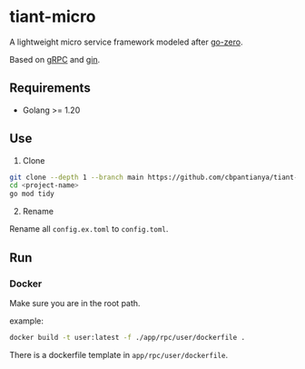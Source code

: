 # tiant-micro
A lightweight micro service framework modeled after [go-zero](https://go-zero.dev/).

Based on [gRPC](https://grpc.io/) and [gin](https://gin-gonic.com/).

## Requirements
- Golang >= 1.20

## Use

1. Clone

```bash
git clone --depth 1 --branch main https://github.com/cbpantianya/tiant-micro.git <project-name>
cd <project-name>
go mod tidy
```

2. Rename

Rename all `config.ex.toml` to `config.toml`.

## Run 

### Docker
Make sure you are in the root path.

example:

```bash
docker build -t user:latest -f ./app/rpc/user/dockerfile .
```
There is a dockerfile template in `app/rpc/user/dockerfile`.



